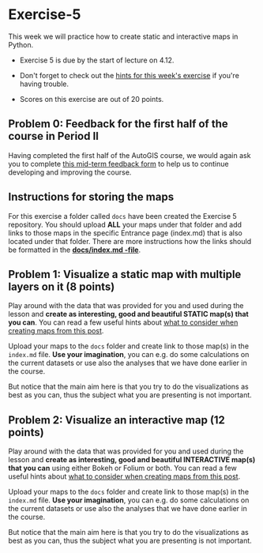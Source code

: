 # Exercise-5

This week we will practice how to create static and interactive maps in Python.  

- Exercise 5 is due by the start of lecture on 4.12.

- Don't forget to check out the [hints for this week's exercise](https://automating-gis-processes.github.io/2017/lessons/L5/exercise-5-hints.html) if you're having trouble.

- Scores on this exercise are out of 20 points.

## Problem 0: Feedback for the first half of the course in Period II

Having completed the first half of the AutoGIS course, we would again ask you to complete [this mid-term feedback form](https://elomake.helsinki.fi/lomakkeet/84893/lomake.html) to help us
to continue developing and improving the course.

## Instructions for storing the maps

For this exercise a folder called `docs` have been created the Exercise 5 repository. You should upload **ALL** your maps under that folder and add links 
to those maps in the specific Entrance page (index.md) that is also located under that folder. There are more instructions how the links should be formatted in the [**docs/index.md -file**](docs/index.md). 

## Problem 1: Visualize a static map with multiple layers on it (8 points)

Play around with the data that was provided for you and used during the lesson and **create as interesting, good and beautiful STATIC map(s) that you can**.
You can read a few useful hints about [what to consider when creating maps from this post](https://www.gislounge.com/ten-things-to-consider-when-making-a-map/).

Upload your maps to the `docs` folder and create link to those map(s) in the `index.md` file. **Use your imagination**, you can e.g. do some calculations on the current datasets 
or use also the analyses that we have done earlier in the course. 

But notice that the main aim here is that you try to do the visualizations as best as you can, thus the subject what you are presenting is not important.  

## Problem 2: Visualize an interactive map (12 points)

Play around with the data that was provided for you and used during the lesson and **create as interesting, good and beautiful INTERACTIVE map(s) 
that you can** using either Bokeh or Folium or both. You can read a few useful hints about [what to consider when creating maps from this post](https://www.gislounge.com/ten-things-to-consider-when-making-a-map/).

Upload your maps to the `docs` folder and create link to those map(s) in the `index.md` file. **Use your imagination**, you can e.g. do some calculations on the current datasets 
or use also the analyses that we have done earlier in the course. 

But notice that the main aim here is that you try to do the visualizations as best as you can, thus the subject what you are presenting is not important.  

